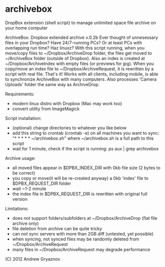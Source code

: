 archivebox
==========

DropBox extension (shell script) to manage unlimited space file archive on your home computer

 ArchiveBox: Dropbox extended archive v.0.2b
 Ever thought of unnesessary files in your Dropbox? Have 24/7-running PCs?
                 Or at least PCs with overlapping run time?
                               Haz linuxz?
 With this script running, when you move/copy files to ~/Dropbox/ArchiveDrop folder,
 the files get moved to ~/ArchiveBox folder (outside of Dropbox). Also an index
 is created at ~/Dropbox/ArchiveIndex with empty files (or previews for jpg).
 When you copy/move an index file to ~/Dropbox/ArchiveRequest, it is rewritten
 by a script with real file. That's it! Works with all clients, including mobile,
 is able to synchronize ArchiveBox with many computers. Also processes
 'Camera Uploads' folder the same way as ArchiveDrop.

 Requirements:
 - modern linux distro with Dropbox (Mac may work too)
 - convert utility from ImageMagick

 Script installation:
 - (optional) change directories to whatever you like below
 - add this string to crontab (crontab -e) on all machines you want to sync:
   "* * * * * ~/archivebox.sh"
 where ~/archivebox.sh is a full path to this script
 - wait for 1 minute, check if the script is running:
  ps aux | grep archivebox

 Archive usage:
 - all moved files appear in $DPBX_INDEX_DIR with 0kb file size (2 bytes to be correct)
 - you copy or move(it will be re-created anyway) a 0kb 'index' file to $DPBX_REQUEST_DIR folder
 - wait ~1-2 minute
 - the index file in $DPBX_REQUEST_DIR is rewritten with original full version

 Limitations:
 - does not support folders/subfolders at ~/Dropbox/ArchiveDrop (flat file archive only)
 - file deletion from archive can be quite tricky
 - can not sync servers with more than 2GB diff (untested, yet possible)
 - when syncing, not synced files may be randomly deleted from ~/Dropbox/ArchiveRequest
 - many files in ~/Dropbox/ArchiveRequest may degrade performance

 (C) 2012 Andrew Gryaznov

